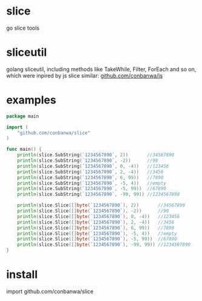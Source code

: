 # slice
go slice tools

# sliceutil

golang sliceutil, including methods like TakeWhile, Filter, ForEach and so on, which were inpired by js slice
similar: [github.com/conbanwa/js](https://github.com/conbanwa/js)

# examples

```go
package main

import (
	"github.com/conbanwa/slice"
)

func main() {
	println(slice.SubString(`1234567890`, 2))       //34567890
	println(slice.SubString(`1234567890`, -2))      //90
	println(slice.SubString(`1234567890`, 0, -4))   //123456
	println(slice.SubString(`1234567890`, 2, -4))   //3456
	println(slice.SubString(`1234567890`, 6, 99))   //7890
	println(slice.SubString(`1234567890`, -5, 4))   //empty
	println(slice.SubString(`1234567890`, -5, 99))  //67890
	println(slice.SubString(`1234567890`, -99, 99)) //1234567890

	println(slice.Slice([]byte(`1234567890`), 2))       //34567890
	println(slice.Slice([]byte(`1234567890`), -2))      //90
	println(slice.Slice([]byte(`1234567890`), 0, -4))   //123456
	println(slice.Slice([]byte(`1234567890`), 2, -4))   //3456
	println(slice.Slice([]byte(`1234567890`), 6, 99))   //7890
	println(slice.Slice([]byte(`1234567890`), -5, 4))   //empty
	println(slice.Slice([]byte(`1234567890`), -5, 99))  //67890
	println(slice.Slice([]byte(`1234567890`), -99, 99)) //1234567890
}
```

# install

import github.com/conbanwa/slice
